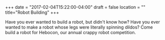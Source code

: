 +++
date = "2017-02-04T15:22:00-04:00"
draft = false
location = ""
title="Robot Building"
+++

Have you ever wanted to build a robot, but didn't know how? Have you ever wanted to make a robot whose legs were literally spinning dildos? Come build a robot for Hebocon, our annual crappy robot competition.